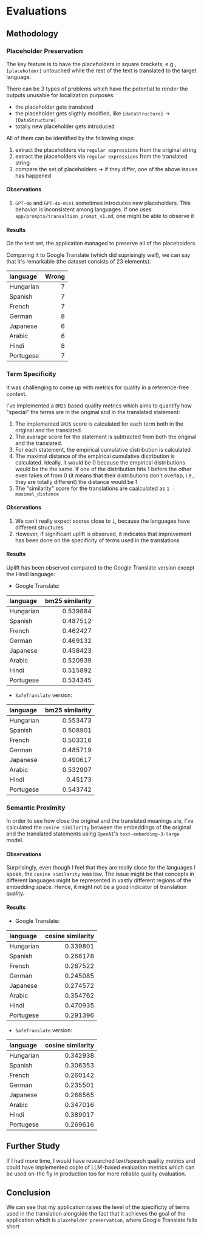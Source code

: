 # Evaluations

## Methodology

### Placeholder Preservation

The key feature is to have the placeholders in square brackets, e.g., `[placeholder]` untouched while the rest of the text is translated to the target language.

There can be 3 types of problems which have the potential to render the outputs unusable for localization purposes:
- the placeholder gets translated
- the placeholder gets sligthly modified, like `[dataStructure]` -> `[DataStructure]`
- totally new placeholder gets introduced

All of them can be identified by the following steps:

1. extract the placeholders via `regular expressions` from the original string
1. extract the placeholders via `regular expressions` from the translated string
1. compare the set of placeholders -> if they differ, one of the above issues has happened

#### Observations

1. `GPT-4o` and `GPT-4o-mini` sometimes introduces new placeholders. This behavior is inconsistent among languages. If one uses `app/prompts/transaltion_prompt_v1.md`, one might be able to observe it

#### Results

On the test set, the application managed to preserve all of the placeholders.

Comparing it to Google Translate (which did suprisingly well), we can say that it's remarkable (the dataset consists of 23 elements):

| language   |   Wrong |
|:-----------|--------:|
| Hungarian  |       7 |
| Spanish    |       7 |
| French     |       7 |
| German     |       8 |
| Japanese   |       6 |
| Arabic     |       6 |
| Hindi      |       8 |
| Portugese  |       7 |

### Term Specificity

It was challenging to come up with metrics for quality in a reference-free context.

I've implemented a `BM25` based quality metrics which aims to quantify how "special" the terms are in the original and in the translated statement:
1. The implemented `BM25` score is calculated for each term both in the original and the translated.
1. The average score for the statement is subtracted from both the original and the translated.
1. For each statement, the empirical cumulative distribution is calculated
1. The maximal distance of the empirical cumulative distribution is calculated. Ideally, it would be 0 because the empirical distributions would be the the same. If one of the distribution hits 1 before the other even takes of from 0 (it means that their distributions don't overlap, i.e., they are totally different) the distance would be 1
1. The "similarity" score for the translations are caalculated as `1 - maximal_distance`

#### Observations
1. We can't really expect scores close to `1`, because the languages have different structures
1. However, if significant uplift is observed, it indicates that improvement has been done on the specificity of terms used in the translations

#### Results

Uplift has been observed compared to the Google Translate version except the Hindi language:

- Google Translate:

| language   |   bm25 similarity |
|:-----------|-------------:|
| Hungarian  |     0.539884 |
| Spanish    |     0.487512 |
| French     |     0.462427 |
| German     |     0.469132 |
| Japanese   |     0.458423 |
| Arabic     |     0.520939 |
| Hindi      |     0.515892 |
| Portugese  |     0.534345 |

- `SafeTranslate` version:

| language   | bm25 similarity |
|:-----------|-------------:|
| Hungarian  |     0.553473 |
| Spanish    |     0.508901 |
| French     |     0.503316 |
| German     |     0.485719 |
| Japanese   |     0.490617 |
| Arabic     |     0.532907 |
| Hindi      |     0.45173  |
| Portugese  |     0.543742 |

### Semantic Proximity

In order to see how close the original and the translated meanings are, I've calculated the `cosine similarity` between the embeddings of the original and the translated statements using `OpenAI`'s `text-embedding-3-large` model.

#### Observations

Surprisingly, even though I feel that they are really close for the languages I speak, the `cosine similarity` was low. The issue might be that concepts in different languages might be represented in vastly different regions of the embedding space. Hence, it might not be a good indicator of translation quality.

#### Results

- Google Translate:

| language   |   cosine similarity |
|:-----------|-------------:|
| Hungarian  |     0.339801 |
| Spanish    |     0.266178 |
| French     |     0.267522 |
| German     |     0.245085 |
| Japanese   |     0.274572 |
| Arabic     |     0.354762 |
| Hindi      |     0.470935 |
| Portugese  |     0.291396 |

- `SafeTranslate` version:

 | language   |   cosine similarity |
|:-----------|-------------:|
| Hungarian  |     0.342938 |
| Spanish    |     0.306353 |
| French     |     0.260142 |
| German     |     0.235501 |
| Japanese   |     0.268565 |
| Arabic     |     0.347016 |
| Hindi      |     0.389017 |
| Portugese  |     0.269616 |

## Further Study

If I had more time, I would have researched text/speach quality metrics and could have implemented cople of LLM-based evaluation metrics which can be used on-the fly in production too for more reliable quality evaluation.

## Conclusion

We can see that my application raises the level of the specificity of terms used in the translation alongside the fact that it achieves the goal of the application which is `placeholder preservation`, where Google Translate falls short